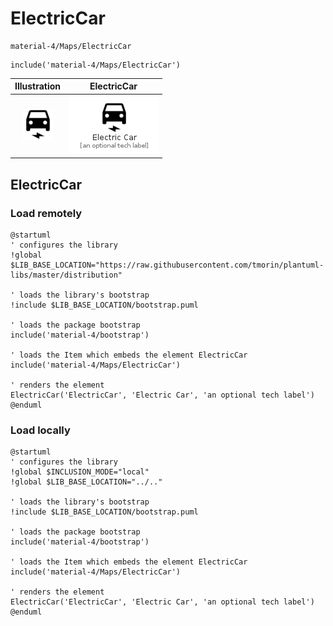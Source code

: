 # ElectricCar


```text
material-4/Maps/ElectricCar
```

```text
include('material-4/Maps/ElectricCar')
```



| Illustration | ElectricCar |
| :---: | :---: |
| ![illustration for Illustration](../../material-4/Maps/ElectricCar.png) | ![illustration for ElectricCar](../../material-4/Maps/ElectricCar.Local.png) |




## ElectricCar

### Load remotely
```plantuml
@startuml
' configures the library
!global $LIB_BASE_LOCATION="https://raw.githubusercontent.com/tmorin/plantuml-libs/master/distribution"

' loads the library's bootstrap
!include $LIB_BASE_LOCATION/bootstrap.puml

' loads the package bootstrap
include('material-4/bootstrap')

' loads the Item which embeds the element ElectricCar
include('material-4/Maps/ElectricCar')

' renders the element
ElectricCar('ElectricCar', 'Electric Car', 'an optional tech label')
@enduml
```

### Load locally
```plantuml
@startuml
' configures the library
!global $INCLUSION_MODE="local"
!global $LIB_BASE_LOCATION="../.."

' loads the library's bootstrap
!include $LIB_BASE_LOCATION/bootstrap.puml

' loads the package bootstrap
include('material-4/bootstrap')

' loads the Item which embeds the element ElectricCar
include('material-4/Maps/ElectricCar')

' renders the element
ElectricCar('ElectricCar', 'Electric Car', 'an optional tech label')
@enduml
```

